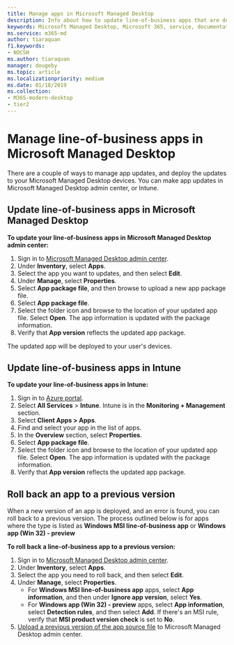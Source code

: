 ```yaml
---
title: Manage apps in Microsoft Managed Desktop
description: Info about how to update line-of-business apps that are deployed to Microsoft Managed Desktop devices
keywords: Microsoft Managed Desktop, Microsoft 365, service, documentation
ms.service: m365-md
author: tiaraquan
f1.keywords:
- NOCSH
ms.author: tiaraquan
manager: dougeby
ms.topic: article
ms.localizationpriority: medium
ms.date: 01/18/2019
ms.collection: 
- M365-modern-desktop
- tier2
---
```


# Manage line-of-business apps in Microsoft Managed Desktop

<!--Application management -->

There are a couple of ways to manage app updates, and deploy the updates to your Microsoft Managed Desktop devices. You can make app updates in Microsoft Managed Desktop admin center, or Intune.

<span id="update-app-mmd" />

## Update line-of-business apps in Microsoft Managed Desktop

**To update your line-of-business apps in Microsoft Managed Desktop admin center:**

1. Sign in to [Microsoft Managed Desktop admin center](https://aka.ms/mmdportal).
1. Under **Inventory**, select **Apps**.  
1. Select the app you want to updates, and then select **Edit**.
1. Under **Manage**, select **Properties**.
1. Select **App package file**, and then browse to upload a new app package file.
1. Select **App package file**.
1. Select the folder icon and browse to the location of your updated app file. Select **Open**. The app information is updated with the package information.
1. Verify that **App version** reflects the updated app package.

The updated app will be deployed to your user's devices.

<span id="update-app-intune" />

## Update line-of-business apps in Intune

**To update your line-of-business apps in Intune:**

1. Sign in to [Azure portal](https://portal.azure.com).
2. Select **All Services** > **Intune**. Intune is in the **Monitoring + Management** section.
3. Select **Client Apps > Apps**.
4. Find and select your app in the list of apps.
5. In the **Overview** section, select **Properties**.
6. Select **App package file**.
7. Select the folder icon and browse to the location of your updated app file. Select **Open**. The app information is updated with the package information.
8. Verify that **App version** reflects the updated app package.

<span id="roll-back-app-mmd" />

## Roll back an app to a previous version

When a new version of an app is deployed, and an error is found, you can roll back to a previous version. The process outlined below is for apps where the type is listed as **Windows MSI line-of-business app** or **Windows app (Win 32) - preview**

**To roll back a line-of-business app to a previous version:**

1. Sign in to [Microsoft Managed Desktop admin center](https://aka.ms/mmdportal).
2. Under **Inventory**, select **Apps**.  
3. Select the app you need to roll back, and then select **Edit**.
4. Under **Manage**, select **Properties**.
    - For **Windows MSI line-of-business app** apps, select **App information**, and then under **Ignore app version**, select **Yes**.
    - For **Windows app (Win 32) - preview** apps, select **App information**, select **Detection rules**, and then select **Add**.
    If there's an MSI rule, verify that **MSI product version check** is set to **No**.
5. [Upload a previous version of the app source file](../deploy/deploy-apps.md) to Microsoft Managed Desktop admin center.  
